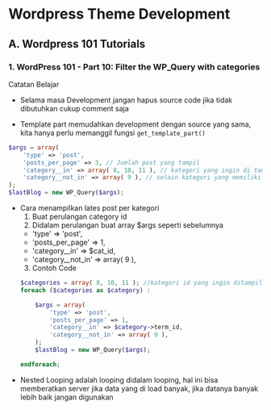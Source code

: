 # Wordpress Theme Development

## A. Wordpress 101 Tutorials

### 1. WordPress 101 - Part 10: Filter the WP_Query with categories

Catatan Belajar
- Selama masa Development jangan hapus source code jika tidak dibutuhkan cukup comment saja

- Template part memudahkan development dengan source yang sama, kita hanya perlu memanggil fungsi
`get_template_part()`

```php
$args = array(
    'type' => 'post',
    'posts_per_page' => 3, // Jumlah post yang tampil
    'category__in' => array( 8, 10, 11 ), // kategori yang ingin di tampilkan
    'category__not_in' => array( 9 ), // selain kategori yang memiliki id di dalam array tidak ditampilkan
);
$lastBlog = new WP_Query($args);
```
- Cara menampilkan lates post per kategori
    1. Buat perulangan category id
    2. Didalam perulangan buat array $args seperti sebelumnya
     - 'type' => 'post',
     - 'posts_per_page' => 1,
     - 'category__in' => $cat_id,
     - 'category__not_in' => array( 9 ),
    3. Contoh Code
    ```php
    $categories = array( 8, 10, 11 ); //kategori id yang ingin ditampilkan
    foreach ($categories as $category) :

        $args = array(
            'type' => 'post',
            'posts_per_page' => 1,
            'category__in' => $category->term_id,
            'category__not_in' => array( 9 ),
        );
        $lastBlog = new WP_Query($args);

    endforeach;
    ```
- Nested Looping adalah looping didalam looping, hal ini bisa memberatkan server jika data yang di load banyak, jika datanya banyak lebih baik jangan digunakan
